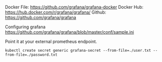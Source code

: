 Docker File: https://github.com/grafana/grafana-docker
Docker Hub: https://hub.docker.com/r/grafana/grafana/
Github: https://github.com/grafana/grafana


Configuring grafana
https://github.com/grafana/grafana/blob/master/conf/sample.ini


Point it at your external prometheus endpoint.  




`kubectl create secret generic grafana-secret --from-file=./user.txt --from-file=./password.txt`
